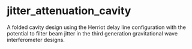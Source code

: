 # jitter_attenuation_cavity
A folded cavity design using the Herriot delay line configuration with the potential to filter beam jitter in the third generation gravitational wave interferometer designs. 
